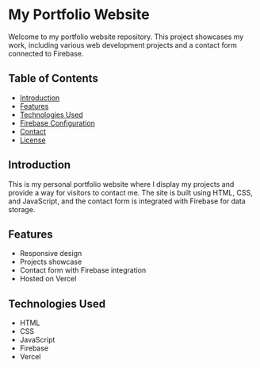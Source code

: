 # My Portfolio Website

Welcome to my portfolio website repository. This project showcases my work, including various web development projects and a contact form connected to Firebase.

## Table of Contents

- [Introduction](#introduction)
- [Features](#features)
- [Technologies Used](#technologies-used)
- [Firebase Configuration](#firebase-configuration)
- [Contact](#contact)
- [License](#license)

## Introduction

This is my personal portfolio website where I display my projects and provide a way for visitors to contact me. The site is built using HTML, CSS, and JavaScript, and the contact form is integrated with Firebase for data storage.

## Features

- Responsive design
- Projects showcase
- Contact form with Firebase integration
- Hosted on Vercel

## Technologies Used

- HTML
- CSS
- JavaScript
- Firebase
- Vercel


